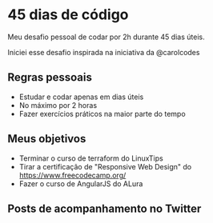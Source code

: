 # 45 dias de código
Meu desafio pessoal de codar por 2h durante 45 dias úteis.

Iniciei esse desafio inspirada na iniciativa da @carolcodes

## Regras pessoais

 - Estudar e codar apenas em dias úteis
 - No máximo por 2 horas
 - Fazer exercícios práticos na maior parte do tempo

## Meus objetivos

- Terminar o curso de terraform do LinuxTips
- Tirar a certificação de "Responsive Web Design" do https://www.freecodecamp.org/
- Fazer o curso de AngularJS do ALura

## Posts de acompanhamento no Twitter
